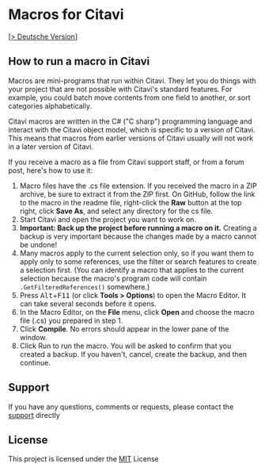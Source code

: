 # Macros for Citavi
[[> Deutsche Version](readme.de.md)]

## How to run a macro in Citavi

Macros are mini-programs that run within Citavi. They let you do things with your project that are not possible with Citavi's standard features. For example, you could batch move contents from one field to another, or sort categories alphabetically.

Citavi macros are written in the C# ("C sharp") programming language and interact with the Citavi object model, which is specific to a version of Citavi. This means that macros from earlier versions of Citavi usually will not work in a later version of Citavi.

If you receive a macro as a file from Citavi support staff, or from a forum post, here's how to use it:

1. Macro files have the .cs file extension. If you received the macro in a ZIP archive, be sure to extract it from the ZIP first. On GitHub, follow the link to the macro in the readme file, right-click the **Raw** button at the top right, click **Save As**, and select any directory for the cs file.
2. Start Citavi and open the project you want to work on.
3. **Important: Back up the project before running a macro on it.**  Creating a backup is very important because the changes made by a macro cannot be undone!
4. Many macros apply to the current selection only, so if you want them to apply only to some references, use the filter or search features to create a selection first. (You can identify a macro that applies to the current selection because the macro's program code will contain `.GetFilteredReferences()` somewhere.)
5. Press <kbd>Alt</kbd>+<kbd>F11</kbd> (or click **Tools > Options**) to open the Macro Editor. It can take several seconds before it opens.
6. In the Macro Editor, on the **File** menu, click **Open** and choose the macro file (.cs) you prepared in step 1.
7. Click **Compile**. No errors should appear in the lower pane of the window. 
8. Click Run to run the macro. You will be asked to confirm that you created a backup. If you haven't, cancel, create the backup, and then continue.

## Support

If you have any questions, comments or requests, please contact the [support](https://www.citavi.com/en/support/overview) directly

## License

This project is licensed under the [MIT](LICENSE) License
